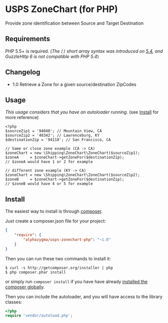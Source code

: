 
# USPS ZoneChart (for PHP)
Provide zone identification between Source and Target Destination

## Requirements

PHP 5.5+ is required. (_The `[]` short array syntax was introduced on [5.4](http://php.net/manual/en/migration54.new-features.php>), and GuzzleHttp 6 is not compatible with PHP 5.4_)


## Changelog
 - 1.0 Retrieve a Zone for a given source/destination ZipCodes



## Usage

_This usage considers that you have an autoloader running_. (see [Install](#Install) for more reference)

```
<?php
$sourceZip1 = '94040'; // Mountain View, CA
$sourceZip2 = '40342'; // Lawrenceburg, KY
$destinationZip = '94118'; // San Francisco, CA

// Same or close zone example (CA -> CA)
$zoneChart = new \Shipping\ZoneChart\ZoneChart($sourceZip1);
$zoneA     = $zoneChart->getZoneFor($destinationZip);
// $zoneA would have 1 or 2 for example

// different zone example (KY -> CA)
$zoneChart = new \Shipping\ZoneChart\ZoneChart($sourceZip2);
$zoneB     = $zoneChart->getZoneFor($destinationZip);
// $zoneB would have 4 or 5 for example
```


## Install

The easiest way to install is through [composer](http://getcomposer.org).

Just create a composer.json file for your project:

```JSON
{
    "require": {
        "alphazygma/usps-zonechart-php": "~1.0"
    }
}
```

Then you can run these two commands to install it:

    $ curl -s http://getcomposer.org/installer | php
    $ php composer.phar install

or simply run `composer install` if you have have already [installed the composer globally](http://getcomposer.org/doc/00-intro.md#globally).

Then you can include the autoloader, and you will have access to the library classes:

```php
<?php
require 'vendor/autoload.php';
```
